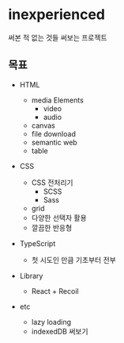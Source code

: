 # inexperienced
써본 적 없는 것들 써보는 프로젝트

## 목표
- HTML
  - media Elements
    - video
    - audio
  - canvas
  - file download
  - semantic web
  - table

- CSS
  - CSS 전처리기 
    - SCSS
    - Sass
  - grid
  - 다양한 선택자 활용
  - 깔끔한 반응형

- TypeScript
  - 첫 시도인 만큼 기초부터 전부

- Library
  - React + Recoil

- etc
  - lazy loading
  - indexedDB 써보기
